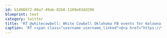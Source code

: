 ```yaml
---
id: b1d86072-80a7-49ab-82b6-1189e03dd296
blueprint: text
category: twitter
title: 'RT @whitecowbell: White Cowbell Oklahoma FB events for Kelowna (Sept 25) and Thunder Bay (Oct 4)! http://tinyurl.com/38fqyzn  http://tin ...'
caption: 'RT <span class="username username_linked">@<a href="https://twitter.com/whitecowbell" title="whitecowbell">whitecowbell</a></span>: White Cowbell Oklahoma FB events for Kelowna (Sept 25) and Thunder Bay (Oct 4)! http://tinyurl.com/38fqyzn  http://tin ...'
---
```


